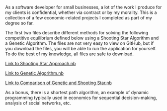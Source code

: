 As a software developer for small businesses, a lot of the work I produce for my clients is confidential, whether via contract or by my morality. This is a collection of a few economic-related projects I completed as part of my degree so far. 

The first two files describe different methods for solving the following competitive equilibrium defined below using a Shooting Star Algorithm and a Genetic Algorithm. The files are not very easy to view on GitHub, but if you download the files, you will be able to run the application for yourself. To do the best of my knowledge, all files are safe to download.

[Link to Shooting Star Approach.nb](https://github.com/Dhinsa12/Academic-Projects/blob/main/Shooting%20Star%20Approach.nb) 

[Link to Genetic Algorithm.nb](https://github.com/Dhinsa12/Academic-Projects/blob/main/Genetic%20Algorithm.nb)

[Link to Comparison of Genetic and Shooting Star.nb](https://github.com/Dhinsa12/Academic-Projects/blob/main/Comparison%20of%20Genetic%20and%20Shooting%20Star.nb)

As a bonus, there is a shortest path algorithm, an example of dynamic programming typically used in economics for sequential decision-making, analysis of social networks, etc.

